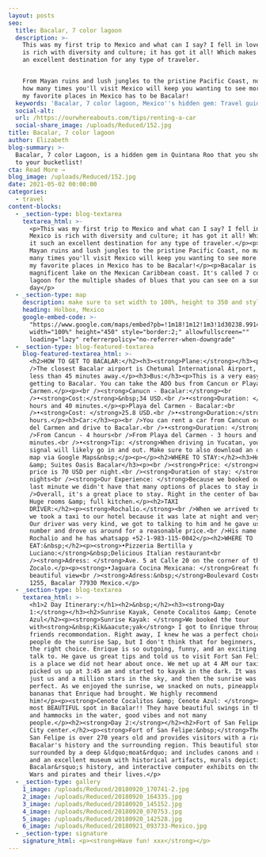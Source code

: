 ```yaml
---
layout: posts
seo:
  title: Bacalar, 7 color lagoon
  description: >-
    This was my first trip to Mexico and what can I say? I fell in love! Mexico
    is rich with diversity and culture; it has got it all! Which makes it such
    an excellent destination for any type of traveler.


    From Mayan ruins and lush jungles to the pristine Pacific Coast, no matter
    how many times you'll visit Mexico will keep you wanting to see more. One of
    my favorite places in Mexico has to be Bacalar!
  keywords: 'Bacalar, 7 color lagoon, Mexico''s hidden gem: Travel guide. '
  social-alt:
  url: /https://ourwhereabouts.com/tips/renting-a-car
  social-share_image: /uploads/Reduced/152.jpg
title: Bacalar, 7 color lagoon
author: Elizabeth
blog-summary: >-
  Bacalar, 7 color Lagoon, is a hidden gem in Quintana Roo that you should add
  to your bucketlist!
cta: Read More →
blog_image: /uploads/Reduced/152.jpg
date: 2021-05-02 00:00:00
categories:
  - travel
content-blocks:
  - _section-type: blog-textarea
    textarea_html: >-
      <p>This was my first trip to Mexico and what can I say? I fell in love!
      Mexico is rich with diversity and culture; it has got it all! Which makes
      it such an excellent destination for any type of traveler.</p><p>From
      Mayan ruins and lush jungles to the pristine Pacific Coast, no matter how
      many times you'll visit Mexico will keep you wanting to see more. One of
      my favorite places in Mexico has to be Bacalar!</p><p>Bacalar is a
      magnificent lake on the Mexican Caribbean coast. It's called 7 color
      lagoon for the multiple shades of blues that you can see on a sunny
      day</p>
  - _section-type: map
    description: make sure to set width to 100%, height to 350 and style to border 2
    heading: Holbox, Mexico
    google-embed-code: >-
      "https://www.google.com/maps/embed?pb=!1m18!1m12!1m3!1d30238.99144843487!2d-88.41682003681221!3d18.66965238861537!2m3!1f0!2f0!3f0!3m2!1i1024!2i768!4f13.1!3m3!1m2!1s0x8f5bb13e302c19f9%3A0x11cedc7f2bd0e608!2sBacalar%2C%20Quintana%20Roo%2C%20Mexico!5e0!3m2!1sen!2sil!4v1661512345936!5m2!1sen!2sil"
      width="100%" height="450" style="border:2;" allowfullscreen=""
      loading="lazy" referrerpolicy="no-referrer-when-downgrade"
  - _section-type: blog-featured-textarea
    blog-featured-textarea_html: >-
      <h2>HOW TO GET TO BACALAR:</h2><h3><strong>Plane:</strong></h3><p><br
      />The closest Bacalar airport is Chetumal International Airport, located
      less than 45 minutes away.</p><h3>Bus:</h3><p>This is a very easy way of
      getting to Bacalar. You can take the ADO bus from Cancun or Playa del
      Carmen.</p><p><br /><strong>Canucn - Bacalar:</strong><br
      />•<strong>Cost:</strong>&nbsp;34 USD.<br />•<strong>Duration: </strong>5
      hours and 40 minutes.</p><p>Playa del Carmen - Bacalar:<br
      />•<strong>Cost: </strong>25.8 USD.<br />•<strong>Duration:</strong> 4
      hours.</p><h3>Car:</h3><p><br />You can rent a car from Cancun or Playa
      del Carmen and drive to Bacalar.<br />•<strong>Duration: </strong><br
      />From Cancun - 4 hours<br />From Playa del Carmen - 3 hours and 10
      minutes.<br />•<strong>Tip: </strong>When driving in Yucatan, your cell
      signal will likely go in and out. Make sure to also download an offline
      map via Google Maps&nbsp;</p><p>​​​​​​</p><h2>WHERE TO STAY:</h2><h3>Hotel
      &amp; Suites Oasis Bacalar</h3><p><br /><strong>Price: </strong>Avrage
      price is 70 USD per night.<br /><strong>Duration of stay: </strong>2
      nights<br /><strong>Our Experience: </strong>Because we booked our trip
      last minute we didn't have that many options of places to stay in.<br
      />Overall, it's a great place to stay. Right in the center of bacalar.
      Huge rooms &amp; full kitchen.</p><h2>TAXI
      DRIVER:</h2><p><strong>Rochalio.</strong><br />When we arrived to Bacalar
      we took a taxi to our hotel because it was late at night and very dark.
      Our driver was very kind, we got to talking to him and he gave us his
      number and drove us around for a reasonable price.<br />His name is
      Rochalio and he has whatsapp +52-1-983-115-0042</p><h2>WHERE TO
      EAT:&nbsp;</h2><p><strong>•Pizzeria Bertilla y
      Luciano:</strong>&nbsp;​​​​Delicious Italian restaurant<br
      /><strong>Adress: </strong>Ave. 5 at Calle 20 on the corner of the
      Zocalo.</p><p><strong>•Jaguara Cocina Mexicana: </strong>Great food with a
      beautiful view<br /><strong>Adress:&nbsp;</strong>Boulevard Costera Norte
      1255, Bacalar 77930 Mexico.​​​​</p>
  - _section-type: blog-textarea
    textarea_html: >-
      <h1>2 Day Itinerary:</h1><h2>&nbsp;</h2><h3><strong>Day
      1:</strong></h3><h2>Sunrise Kayak, Cenote Cocalitos &amp; Cenote
      Azul</h2><p><strong>Sunrise Kayak: </strong>We booked the tour
      with<strong>&nbsp;Kik&aacute;yak</strong> I got to Enrique through a
      friends recommondation. Right away, I knew he was a perfect choice. Most
      people do the sunrise Sap, but I don't think that for beginners, SAP is
      the right choice. Enrique is so outgoing, funny, and an exciting person to
      talk to. He gave us great tips and told us to visit Fort San Felipe, which
      is a place we did not hear about once. We met up at 4 AM our taxi driver
      picked us up at 3:45 am and started to kayak in the dark. It was beautiful
      just us and a million stars in the sky, and then the sunrise was just
      perfect. As we enjoyed the sunrise, we snacked on nuts, pineapples, and
      bananas that Enrique had brought. We highly recommend
      him!</p><p><strong>Cenote Cocalitos &amp; Cenote Azul: </strong><br />The
      most BEAUTIFUL spot in Bacalar!! They have beautiful swings in the water
      and hammocks in the water, good vibes and not many
      people.</p><h2><strong>Day 2:</strong></h2><h2>Fort of San Felipe &amp;
      City center.</h2><p><strong>Fort of San Felipe:&nbsp;</strong>The Fort of
      San Felipe is over 270 years old and provides visitors with a rich view of
      Bacalar's history and the surrounding region. This beautiful stone Fort is
      surrounded by a deep &ldquo;moat&rdquo; and includes canons and ramparts
      and an excellent museum with historical artifacts, murals depicting
      Bacalar&rsquo;s history, and interactive computer exhibits on the Caste
      Wars and pirates and their lives.</p>
  - _section-type: gallery
    1_image: /uploads/Reduced/20180920_170741-2.jpg
    2_image: /uploads/Reduced/20180920_164335.jpg
    3_image: /uploads/Reduced/20180920_145152.jpg
    4_image: /uploads/Reduced/20180920_070753.jpg
    5_image: /uploads/Reduced/20180920_142528.jpg
    6_image: /uploads/Reduced/20180921_093733-Mexico.jpg
  - _section-type: signature
    signature_html: <p><strong>Have fun! xxx</strong></p>
---
```

